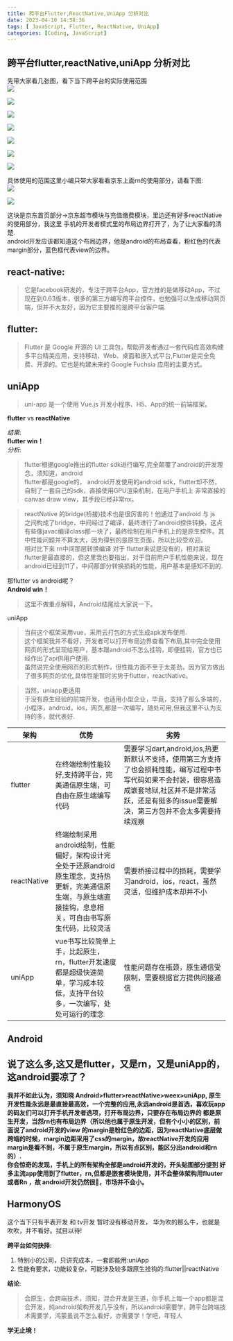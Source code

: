 ```yaml
---
title: 跨平台Flutter,ReactNative,UniApp 分析对比
date: 2023-04-10 14:58:36
tags: [ JavaScript, Flutter, ReactNative, UniApp]
categories: [Coding, JavaScript]
---
```


跨平台flutter,reactNative,uniApp 分析对比
-------------------------------------------------------------------------------------------------

先带大家看几张图，看下当下跨平台的实际使用范围  
![](https://s2.loli.net/2023/07/12/6cBkvIS1sZVWA28.png)

![](https://s2.loli.net/2023/07/12/p9vecduXtZ17nmP.png)

![](https://s2.loli.net/2023/07/12/YatWnCMT6flGQXF.png)

![](https://s2.loli.net/2023/07/12/EDyNnavhiArg8VF.png)

![](https://s2.loli.net/2023/07/12/e72qx6FJwig9DcQ.png)

![](https://s2.loli.net/2023/07/12/YE7zZTNkeJ3G1Uw.png)

![](https://s2.loli.net/2023/07/12/mNqpIZXuJyjTUrl.png)

具体使用的范围这里小编只带大家看看京东上面rn的使用部分，请看下图:  
![](https://s2.loli.net/2023/07/12/FIONK8uqctrBfpR.jpg)

![](https://s2.loli.net/2023/07/12/BpSm4w9TxOKM1U3.jpg)

这块是京东首页部分->京东超市模块与充值缴费模块，里边还有好多reactNative的使用部分，我这里 手机的开发者模式里的布局边界打开了，为了让大家看的清楚.  
android开发应该都知道这个布局边界，他是android的布局查看，粉红色的代表margin部分，蓝色框代表view的边界。

react-native:
----------------------------------------------------------------------------

> 它是facebook研发的，专注于跨平台App，官方推的是做移动App，不过现在到0.63版本，很多的第三方编写跨平台控件，也勉强可以生成移动网页端，但并不大友好，因为它主要推的是跨平台客户端.

flutter:
-----------------------------------------------------------------------

> Flutter 是 Google 开源的 UI 工具包，帮助开发者通过一套代码库高效构建多平台精美应用，支持移动、Web、桌面和嵌入式平台,Flutter是完全免费、开源的。它也是构建未来的 Google Fuchsia 应用的主要方式。

uniApp
---------------------------------------------------------------------

> uni-app 是一个使用 Vue.js 开发小程序、H5、App的统一前端框架。

**flutter** vs **reactNative**

_结果_:  
**flutter win！**  
_分析_:

> flutter根据google推出的flutter sdk进行编写,完全颠覆了android的开发理念，须知道，android  
> flutter都是google的， android开发使用的android sdk，flutter却不然，自制了一套自己的sdk，直接使用GPU渲染机制，在用户手机上 非常直接的 canvas draw view，其手段已经非常nx。

> reactNative 的bridge(桥接)技术也是很厉害的！他通过了android 与 js  
> 之间构成了bridge，中间经过了编译，最终进行了android控件转换，这点有些像javac编译class那一块了，最终绘制在用户手机上的是原生控件。其中性能问题并不算太大，因为得到的是原生页面，所以比较受欢迎。  
> 相对比下来 rn中间那层转换编译 对于 flutter来说是没有的，相对来说  
> flutter是最直接的，但这里我也要指出，对于目前用户手机性能来说，现在android已经到11了，中间那部分转换损耗的性能，用户基本是感知不到的.

那flutter vs android呢？  
**Android win！**

> 这里不做重点解释，Android结尾给大家说一下。

uniApp

> 当前这个框架采用vue，采用云打包的方式生成apk发布使用.  
> 这个框架我并不看好，开发者可以打开布局边界查看下布局,其中完全使用网页的形式呈现给用户，基本跟android不怎么挂钩，即便挂钩，官方也已经作出了api供用户使用.  
> 虽然说完全使用网页的形式制作，但性能方面不至于太差劲，因为官方做出了很多网页的优化,具体性能暂时劣势于flutter，reactNative。

> 当然，uniapp更适用  
> 于没有原生经验的前端开发，也适用小型企业，毕竟，支持了那么多端的，小程序，android，ios，网页,都是一次编写，随处可用,但我这里不认为支持的多，就代表好.

| 架构 | 优势 | 劣势 |
| --- | --- | --- |
| flutter | 在终端绘制性能较好,支持跨平台，完美通信原生端，可自由在原生端编写代码 | 需要学习dart,android,ios,热更新默认不支持，使用第三方支持了也会损耗性能，编写过程中书写代码如果不会封装，很容易造成嵌套地狱,社区并不是非常活跃，还是有挺多的issue需要解决，第三方包并不会太多需要持续观察 |
| reactNative | 终端绘制采用android绘制，性能偏好，架构设计完全处于还原android原生理念，支持热更新，完美通信原生端，与原生端直接挂钩，息息相关，可自由书写原生代码，比较灵活 | 需要桥接过程中的损耗，需要学习android，ios，react，虽然灵活，但维护成本却并不小 |
| uniApp | vue书写比较简单上手，比起原生，rn，flutter开发速度都是超级快速简单，学习成本较低，支持平台较多，一次编写，处处可运行的理念 | 性能问题存在瓶颈，原生通信受限制，需要根据官方提供间接通信 |

Android
----------------------------------------------------------------------

说了这么多,这又是flutter，又是rn，又是uniApp的，这android要凉了？
-------------------------------------------------------------------------------------------------

**我并不如此认为，须知晓 Android>flutter>reactNative>weex>uniApp, 原生开发性能永远是最直接最高效，一个完整的应用,永远android是首选，喜欢玩app的码友们可以打开手机开发者选项，打开布局边界，只要存在布局边界的 都是原生开发，当然rn也有布局边界（所以他也属于原生开发，但有个小小的区别，前面说了android开发的view 的margin是粉红色的边距，因为reactNative底层做跨端的时候，margin边距采用了css的margin，故reactNative开发的应用margin是看不到，不属于原生margin，所以有点区别，能区分出android和rn的）.  
你会惊奇的发现，手机上的所有架构全部是android开发的，开头贴图部分提到 好多主流app使用到了flutter，rn,但都是嵌套模块使用，并不会整体架构用fluuter或者Rn ，故 android开发仍然很🐂，市场并不会小。**

HarmonyOS
------------------------------------------------------------------------

这个当下只有手表开发 和 tv开发 暂时没有移动开发， 华为吹的那么牛，也就是吹吹，并不看好。拭目以待!

**跨平台如何抉择:**

1.  特别小的公司，只讲究成本，一套即能用:uniApp
2.  性能有要求，功能较复杂，可能涉及较多跟原生挂钩的:flutter||reactNative

**结论**:

> 会原生，会跨端技术，须知，混合开发是王道，你手机上每一个app都是混合开发，纯android架构开发几乎没有，所以android需要学，跨平台跨端技术需要学，鸿蒙虽说不怎么看好，亦需要学！学吧，年轻人

**学无止境！**

